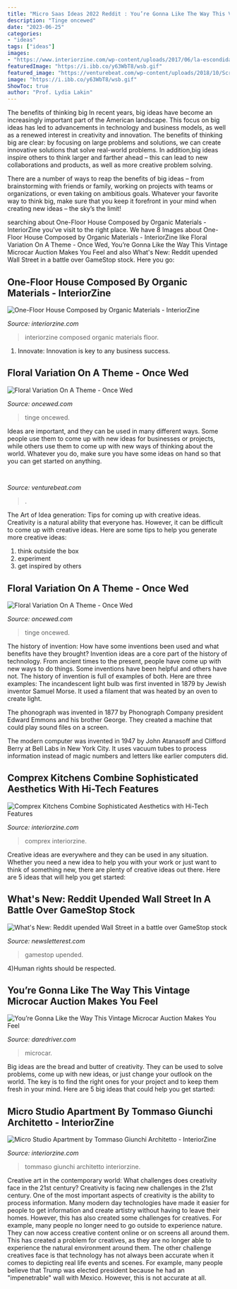 ```yaml
---
title: "Micro Saas Ideas 2022 Reddit : You’re Gonna Like The Way This Vintage Microcar Auction Makes You Feel"
description: "Tinge oncewed"
date: "2023-06-25"
categories:
- "ideas"
tags: ["ideas"]
images:
- "https://www.interiorzine.com/wp-content/uploads/2017/06/la-escondida-nou-arquitectos-20.jpg"
featuredImage: "https://i.ibb.co/y63WbT8/wsb.gif"
featured_image: "https://venturebeat.com/wp-content/uploads/2018/10/Screenshot-38.png?w=640"
image: "https://i.ibb.co/y63WbT8/wsb.gif"
ShowToc: true
author: "Prof. Lydia Lakin"
---
```



The benefits of thinking big
In recent years, big ideas have become an increasingly important part of the American landscape. This focus on big ideas has led to advancements in technology and business models, as well as a renewed interest in creativity and innovation.
The benefits of thinking big are clear: by focusing on large problems and solutions, we can create innovative solutions that solve real-world problems. In addition,big ideas inspire others to think larger and farther ahead – this can lead to new collaborations and products, as well as more creative problem solving.

There are a number of ways to reap the benefits of big ideas – from brainstorming with friends or family, working on projects with teams or organizations, or even taking on ambitious goals. Whatever your favorite way to think big, make sure that you keep it forefront in your mind when creating new ideas – the sky’s the limit!

	

		
searching about One-Floor House Composed by Organic Materials - InteriorZine you've visit to the right place. We have 8 Images about One-Floor House Composed by Organic Materials - InteriorZine like Floral Variation On A Theme - Once Wed, You’re Gonna Like the Way This Vintage Microcar Auction Makes You Feel and also What&#039;s New: Reddit upended Wall Street in a battle over GameStop stock. Here you go:
		
    
## One-Floor House Composed By Organic Materials - InteriorZine

<img loading=lazy src="https://www.interiorzine.com/wp-content/uploads/2017/06/la-escondida-nou-arquitectos-20.jpg" onerror="this.onerror=null;this.src='https://tse2.mm.bing.net/th?id=OIP.ZgtKTal40fQVD0z1Aymz_AHaJE&amp;pid=15.1';" alt="One-Floor House Composed by Organic Materials - InteriorZine">

_Source: interiorzine.com_

>interiorzine composed organic materials floor. 

	

1. Innovate: Innovation is key to any business success.

    
## Floral Variation On A Theme - Once Wed

<img loading=lazy src="https://www.oncewed.com/wp-content/uploads/2017/09/Tinge-Workshop_5_2017-448.jpg" onerror="this.onerror=null;this.src='https://tse1.mm.bing.net/th?id=OIP.Fw8NsKGoIxt2hor7P20w7AHaJ1&amp;pid=15.1';" alt="Floral Variation On A Theme - Once Wed">

_Source: oncewed.com_

>tinge oncewed. 

	

Ideas are important, and they can be used in many different ways. Some people use them to come up with new ideas for businesses or projects, while others use them to come up with new ways of thinking about the world. Whatever you do, make sure you have some ideas on hand so that you can get started on anything.

    
## 

<img loading=lazy src="https://venturebeat.com/wp-content/uploads/2018/10/Screenshot-38.png?w=640" onerror="this.onerror=null;this.src='https://tse1.mm.bing.net/th?id=OIP.BvUCg4V0WFhBFMpTJgoraAHaD-&amp;pid=15.1';" alt="">

_Source: venturebeat.com_

>. 

	

The Art of Idea generation: Tips for coming up with creative ideas.
Creativity is a natural ability that everyone has. However, it can be difficult to come up with creative ideas. Here are some tips to help you generate more creative ideas: 
1. think outside the box 
2. experiment 
3. get inspired by others 

    
## Floral Variation On A Theme - Once Wed

<img loading=lazy src="https://www.oncewed.com/wp-content/uploads/2017/09/Tinge-Workshop_5_2017-356-750x996.jpg" onerror="this.onerror=null;this.src='https://tse4.mm.bing.net/th?id=OIP.HgVGXJRCboQLpOMspIrWIwHaJ1&amp;pid=15.1';" alt="Floral Variation On A Theme - Once Wed">

_Source: oncewed.com_

>tinge oncewed. 

	

The history of invention: How have some inventions been used and what benefits have they brought?
Invention ideas are a core part of the history of technology. From ancient times to the present, people have come up with new ways to do things. Some inventions have been helpful and others have not. The history of invention is full of examples of both. Here are three examples:
The incandescent light bulb was first invented in 1879 by Jewish inventor Samuel Morse. It used a filament that was heated by an oven to create light.

The phonograph was invented in 1877 by Phonograph Company president Edward Emmons and his brother George. They created a machine that could play sound files on a screen.

The modern computer was invented in 1947 by John Atanasoff and Clifford Berry at Bell Labs in New York City. It uses vacuum tubes to process information instead of magic numbers and letters like earlier computers did.

    
## Comprex Kitchens Combine Sophisticated Aesthetics With Hi-Tech Features

<img loading=lazy src="https://www.interiorzine.com/wp-content/uploads/2016/07/comprex-kitchens-8.jpg" onerror="this.onerror=null;this.src='https://tse3.mm.bing.net/th?id=OIP.MqOujamo3Ffsgis-57bsjAHaE2&amp;pid=15.1';" alt="Comprex Kitchens Combine Sophisticated Aesthetics with Hi-Tech Features">

_Source: interiorzine.com_

>comprex interiorzine. 

	

Creative ideas are everywhere and they can be used in any situation. Whether you need a new idea to help you with your work or just want to think of something new, there are plenty of creative ideas out there. Here are 5 ideas that will help you get started: 

    
## What&#039;s New: Reddit Upended Wall Street In A Battle Over GameStop Stock

<img loading=lazy src="https://i.ibb.co/y63WbT8/wsb.gif" onerror="this.onerror=null;this.src='https://tse3.mm.bing.net/th?id=OIP.Np7_TwySPH9D-f8soBAaXgHaDt&amp;pid=15.1';" alt="What&#039;s New: Reddit upended Wall Street in a battle over GameStop stock">

_Source: newsletterest.com_

>gamestop upended. 

	

4)Human rights should be respected.

    
## You’re Gonna Like The Way This Vintage Microcar Auction Makes You Feel

<img loading=lazy src="https://www.thedrive.com/content/2020/10/lead-img-microcars.jpg?quality=85" onerror="this.onerror=null;this.src='https://tse1.mm.bing.net/th?id=OIP.GY4a-b7t8w0Wb8NWW_TW1AHaEK&amp;pid=15.1';" alt="You’re Gonna Like the Way This Vintage Microcar Auction Makes You Feel">

_Source: daredriver.com_

>microcar. 

	

Big ideas are the bread and butter of creativity. They can be used to solve problems, come up with new ideas, or just change your outlook on the world. The key is to find the right ones for your project and to keep them fresh in your mind. Here are 5 big ideas that could help you get started: 

    
## Micro Studio Apartment By Tommaso Giunchi Architetto - InteriorZine

<img loading=lazy src="https://www.interiorzine.com/wp-content/uploads/2020/09/tommaso-giunchi-one-room-apartment-4.jpg" onerror="this.onerror=null;this.src='https://tse2.mm.bing.net/th?id=OIP.MTVTt7ZvJ0Ik-xsrd5yPsgHaE-&amp;pid=15.1';" alt="Micro Studio Apartment by Tommaso Giunchi Architetto - InteriorZine">

_Source: interiorzine.com_

>tommaso giunchi architetto interiorzine. 

	

Creative art in the contemporary world: What challenges does creativity face in the 21st century?
Creativity is facing new challenges in the 21st century. One of the most important aspects of creativity is the ability to process information. Many modern day technologies have made it easier for people to get information and create artistry without having to leave their homes. However, this has also created some challenges for creatives. For example, many people no longer need to go outside to experience nature. They can now access creative content online or on screens all around them. This has created a problem for creatives, as they are no longer able to experience the natural environment around them. The other challenge creatives face is that technology has not always been accurate when it comes to depicting real life events and scenes. For example, many people believe that Trump was elected president because he had an "impenetrable" wall with Mexico. However, this is not accurate at all.

